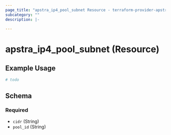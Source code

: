 ```yaml
---
page_title: "apstra_ip4_pool_subnet Resource - terraform-provider-apstra"
subcategory: ""
description: |-
  
---
```


# apstra_ip4_pool_subnet (Resource)



## Example Usage

```terraform
# todo
```

<!-- schema generated by tfplugindocs -->
## Schema

### Required

- `cidr` (String)
- `pool_id` (String)
